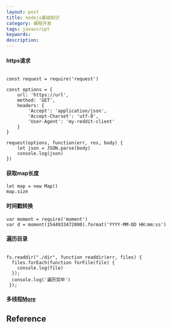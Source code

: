```yaml
---
layout: post
title: nodejs基础知识
category: 编程开发
tags: javascript
keywords: 
description: 
---
```


#### https请求

```

const request = require('request')

const options = {
    url: 'https://url',
    method: 'GET',
    headers: {
        'Accept': 'application/json',
        'Accept-Charset': 'utf-8',
        'User-Agent': 'my-reddit-client'
    }
}

request(options, function(err, res, body) {
    let json = JSON.parse(body)
    console.log(json)
})
```

#### 获取map长度

```
let map = new Map()
map.size
```

#### 时间戳转换

```
var moment = require('moment')
var d = moment(1544933472000).format('YYYY-MM-DD HH:mm:ss')
```

#### 遍历目录

```

fs.readdir("./dir", function readdir(err, files) {
  files.forEach(function forFile(file) {
    console.log(file)
  });
  console.log('遍历完毕')
 });
```

#### 多线程[More](https://www.cnblogs.com/freephp/p/14640156.html)

## Reference

